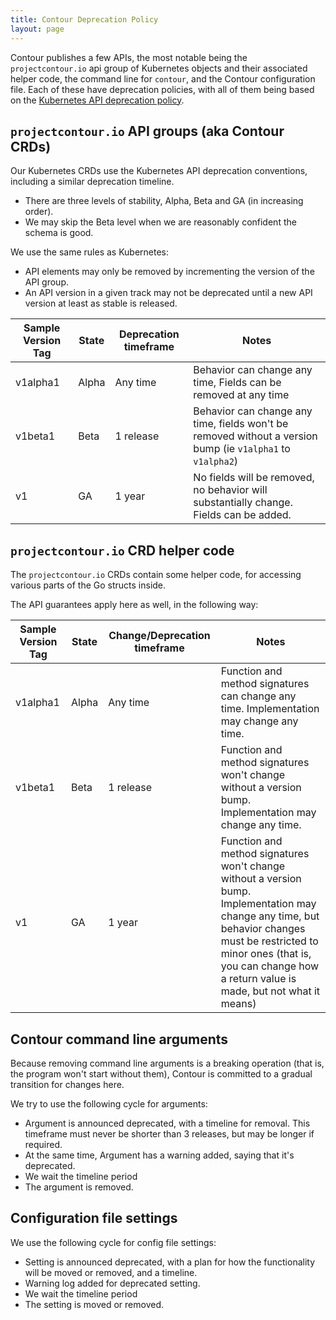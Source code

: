 ```yaml
---
title: Contour Deprecation Policy
layout: page
---
```


Contour publishes a few APIs, the most notable being the `projectcontour.io` api group of Kubernetes objects and their associated helper code, the command line for `contour`, and the Contour configuration file.
Each of these have deprecation policies, with all of them being based on the [Kubernetes API deprecation policy](https://kubernetes.io/docs/reference/using-api/deprecation-policy/).



## `projectcontour.io` API groups (aka Contour CRDs)

Our Kubernetes CRDs use the Kubernetes API deprecation conventions, including a similar deprecation timeline.

- There are three levels of stability, Alpha, Beta and GA (in increasing order).
- We may skip the Beta level when we are reasonably confident the schema is good.

We use the same rules as Kubernetes:
- API elements may only be removed by incrementing the version of the API group.
- An API version in a given track may not be deprecated until a new API version at least as stable is released.


| Sample Version Tag | State | Deprecation timeframe | Notes                                                                                                      |
| ------------------ | ----- | --------------------- | ---------------------------------------------------------------------------------------------------------- |
| v1alpha1           | Alpha | Any time              | Behavior can change any time, Fields can be removed at any time                                            |
| v1beta1            | Beta  | 1 release            | Behavior can change any time, fields won't be removed without a version bump (ie `v1alpha1` to `v1alpha2`) |
| v1                 | GA    | 1 year                | No fields will be removed, no behavior will substantially change. Fields can be added.                     |


## `projectcontour.io` CRD helper code

The `projectcontour.io` CRDs contain some helper code, for accessing various parts of the Go structs inside.

The API guarantees apply here as well, in the following way:

| Sample Version Tag | State | Change/Deprecation timeframe | Notes                                                                                                      |
| ------------------ | ----- | --------------------- | ---------------------------------------------------------------------------------------------------------- |
| v1alpha1           | Alpha | Any time              | Function and method signatures can change any time. Implementation may change any time.                         |
| v1beta1            | Beta  | 1 release            | Function and method signatures won't change without a version bump. Implementation may change any time. |
| v1                 | GA    | 1 year                | Function and method signatures won't change without a version bump. Implementation may change any time, but behavior changes must be restricted to minor ones (that is, you can change how a return value is made, but not what it means)|



## Contour command line arguments

Because removing command line arguments is a breaking operation (that is, the program won't start without them), Contour is committed to a gradual transition for changes here.

We try to use the following cycle for arguments:
- Argument is announced deprecated, with a timeline for removal. This timeframe must never be shorter than 3 releases, but may be longer if required.
- At the same time, Argument has a warning added, saying that it's deprecated.
- We wait the timeline period
- The argument is removed.



## Configuration file settings

We use the following cycle for config file settings:
- Setting is announced deprecated, with a plan for how the functionality will be moved or removed, and a timeline.
- Warning log added for deprecated setting.
- We wait the timeline period
- The setting is moved or removed.

